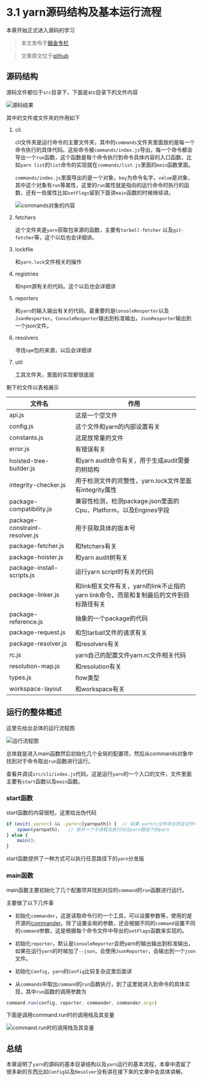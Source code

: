 # 3.1 yarn源码结构及基本运行流程

本章开始正式进入源码的学习

> 本文发布于[掘金专栏](https://juejin.cn/column/7452635467849105459)

> 文章原文位于[github](https://github.com/2239559319/yarn-principle-analysis)

## 源码结构

源码文件都位于`src`目录下，下面是src目录下的文件内容

![源码结果](https://unpkg.com/xiaochuan-static-dev@0.0.6/dist/8b74f8dd38a74744.png)

其中的文件或文件夹的作用如下

1. cli

    cli文件夹是运行命令的主要文件夹，其中的`commands`文件夹里面放的是每一个命令执行的具体代码。这些命令被`commands/index.js`导出，每一个命令都会导出一个`run`函数，这个函数是每个命令执行到命令具体内容的入口函数，比如`yarn list`的`list`命令的实现就在`commands/list.js`里面的`main`函数里面。

    `commands/index.js`里面导出的是一个对象，`key`为命令名字，`value`是对象，其中这个对象有`run`等属性，这里的`run`属性就是指向的运行命令时执行的函数，还有一些属性比如`setFlags`留到下面讲`main`函数的时候继续讲。

    ![commands对象的内容](https://unpkg.com/xiaochuan-static-dev@0.0.7/dist/8fe556721d39991f.png)

2. fetchers

    这个文件夹是`yarn`获取包来源的函数，主要有`tarball-fetcher` 以及`git-fetcher`等，这个以后也会详细讲。

3. lockfile

    和`yarn.lock`文件相关的操作

4. registries

    和npm源有关的代码。这个以后也会详细讲

5. reporters

    和`yarn`的输入输出有关的代码。最重要的是`ConsoleResporter`以及`JsonResporter`。`ConsoleResporter`输出到标准输出，`JsonResporter`输出到一个json文件。

6. resolvers

    寻找`npm`包的来源，以后会详细讲

7. util

    工具文件夹，里面的实现都很底层

剩下的文件以表格展示

|文件名|作用|
|-----|----|
|api.js|这是一个空文件|
|config.js|这个文件和yarn的内部设置有关|
|constants.js|这是放常量的文件|
|error.js|有错误有关|
|hoisted-tree-builder.js|和yarn audit命令有关，用于生成audit需要的树结构|
|integrity-checker.js|用于检测文件的完整性，yarn.lock文件里面有integrity属性|
|package-compatibility.js|兼容性检测，检测package.json里面的Cpu，Platform，以及Engines字段|
|package-constraint-resolver.js|用于获取具体的版本号|
|package-fetcher.js|和fetchers有关|
|package-hoister.js|和yarn audit树有关|
|package-install-scripts.js|运行yarn script时有关的代码|
|package-linker.js|和link相关文件有关，yarn的link不止指的yarn link命令，而是和复制最后的文件到目标路径有关|
|package-reference.js|抽象的一个package的代码|
|package-request.js|和包tarball文件的请求有关|
|package-resolver.js|和resolvers有关|
|rc.js|yarn自己的配置文件yarn.rc文件相关代码|
|resolution-map.js|和resolution有关|
|types.js|flow类型|
|workspace-layout|和workspace有关|

## 运行的整体概述

这里先给出总体的运行流程图

![运行流程图](https://unpkg.com/xiaochuan-static-dev@0.0.6/dist/9d441efb23c654cc.png)

总体就是进入main函数然后初始化几个全局的配置项，然后从commands对象中找到对于命令取出`run`函数进行运行。

查看并调试`src/cli/index.js`代码，这是运行`yarn`的一个入口的文件，文件里面主要有`start`函数以及`main`函数。

### start函数

start函数的内容很短，这里给出伪代码

```js
if (exit(.yarnrc) && .yarnrc[yarnpath]) {  // 如果.yarnrc文件存在而且文件中配置了yarnpath
    spawn(yarnpath);   // 新开一个子进程去执行对应yarn路径下的yarn
} else {
    main();
}
```

start函数提供了一种方式可以执行任意路径下的`yarn`分发版

### main函数

main函数主要初始化了几个配置项并找到对应的`command`的`run`函数进行运行。

主要做了以下几件事

- 初始化`commander`，这是读取命令行的一个工具，可以设置参数等，使用的是开源的[commander](https://www.npmjs.com/package/commander)。除了设置全局的参数，还会根据不同的`command`设置不同的`command`参数，这是根据每个命令文件中导出的`setFlags`函数来实现的。

- 初始化`reporter`，默认是`ConsoleReporter`会把yarn的输出输出到标准输出，如果在运行`yarn`的时候加了`--json`，会使用`JsonReporter`，会输出到一个`json`文件。

- 初始化`Config`，`yarn`的`Config`比较复杂这里后面讲

- 从`commands`中取出`command`的`run`函数执行，到了这里就进入到命令的具体实现，其中`run`函数的调用参数为

```js
command.run(config, reporter, commander, commander.args)
```

下面是调用command.run时的调用栈及其变量

![command.run时的调用栈及其变量](https://unpkg.com/xiaochuan-static-dev@0.0.7/dist/8496c24adb015cb5.png)

## 总结

本章说明了`yarn`的源码的基本目录结构以及`yarn`运行的基本流程，本章中遗留了很多新的东西比如`Config`以及`Resolver`没有讲在接下来的文章中会具体讲解。
